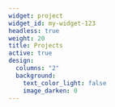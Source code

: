 ```yaml
---
widget: project
widget_id: my-widget-123
headless: true
weight: 20
title: Projects
active: true
design:
  columns: "2"
  background:
    text_color_light: false
    image_darken: 0
---
```

